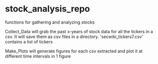 # stock_analysis_repo
functions for gathering and analyzing stocks

Collect_Data will grab the past x-years of stock data for all the tickers
in a csv. It will save them as csv files in a directory. 'secwiki_tickers7.csv'
contains a list of tickers

Make_Plots will generate figures for each csv extracted and plot it at different 
time intervals in 1 figure


